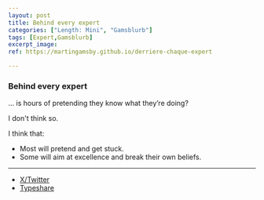 ```yaml
---
layout: post
title: Behind every expert
categories: ["Length: Mini", "Gamsblurb"]
tags: [Expert,Gamsblurb]
excerpt_image: 
ref: https://martingamsby.github.io/derriere-chaque-expert

---
```


### **Behind every expert**

... is hours of pretending they know what they’re doing?

I don't think so.

I think that:

- Most will pretend and get stuck.
- Some will aim at excellence and break their own beliefs.

---

- [X/Twitter](https://x.com/Martin_Gamsby/status/1858310254615842979)
- [Typeshare](https://typeshare.co/martingamsby/posts/behind-every-expert)

